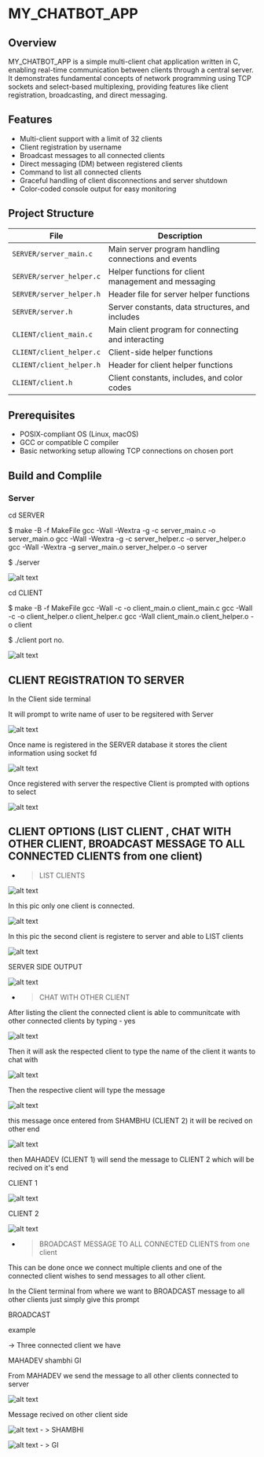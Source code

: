 # MY_CHATBOT_APP

## Overview

MY_CHATBOT_APP is a simple multi-client chat application written in C, enabling real-time communication between clients through a central server. It demonstrates fundamental concepts of network programming using TCP sockets and select-based multiplexing, providing features like client registration, broadcasting, and direct messaging.


## Features

- Multi-client support with a limit of 32 clients
- Client registration by username
- Broadcast messages to all connected clients
- Direct messaging (DM) between registered clients
- Command to list all connected clients
- Graceful handling of client disconnections and server shutdown
- Color-coded console output for easy monitoring


## Project Structure

| File                      | Description                                          |
|---------------------------|------------------------------------------------------|
| `SERVER/server_main.c`    | Main server program handling connections and events  |
| `SERVER/server_helper.c`  | Helper functions for client management and messaging |
| `SERVER/server_helper.h`  | Header file for server helper functions              |
| `SERVER/server.h`         | Server constants, data structures, and includes      |
| `CLIENT/client_main.c`    | Main client program for connecting and interacting   |
| `CLIENT/client_helper.c`  | Client-side helper functions                         |
| `CLIENT/client_helper.h`  | Header for client helper functions                   |
| `CLIENT/client.h`         | Client constants, includes, and color codes          |


## Prerequisites

- POSIX-compliant OS (Linux, macOS)
- GCC or compatible C compiler
- Basic networking setup allowing TCP connections on chosen port

## Build and Complile

### Server

cd SERVER

$ make -B -f MakeFile
gcc -Wall -Wextra -g -c server_main.c -o server_main.o
gcc -Wall -Wextra -g -c server_helper.c -o server_helper.o
gcc -Wall -Wextra -g server_main.o server_helper.o -o server

$ ./server

![alt text](image-1.png)

cd CLIENT

$ make -B -f MakeFile
gcc -Wall   -c -o client_main.o client_main.c
gcc -Wall   -c -o client_helper.o client_helper.c
gcc -Wall client_main.o client_helper.o -o client

$ ./client <IP Address> port no.

![alt text](image-2.png)

## CLIENT REGISTRATION TO SERVER 

In the Client side terminal 

It will prompt to write name of user to be regsitered with Server

![alt text](image-3.png)

Once name is registered in the SERVER database it stores the client information using socket fd

![alt text](image-4.png)

Once registered with server the respective Client is prompted with options to select

![alt text](image-5.png)


## CLIENT OPTIONS (LIST CLIENT , CHAT WITH OTHER CLIENT, BROADCAST MESSAGE TO ALL CONNECTED CLIENTS from one client)


- > LIST CLIENTS

![alt text](image-6.png)

In this pic only one client is connected. 

![alt text](image-7.png)

In this pic the second client is registere to server and able to LIST clients

![alt text](image-8.png)

SERVER SIDE OUTPUT 

![alt text](image-9.png)


- > CHAT WITH OTHER CLIENT

After listing the client the connected client is able to communitcate with other connected clients 
by typing - yes

![alt text](image-10.png)

Then it will ask the respected client to type the name of the client it wants to chat with

![alt text](image-11.png)

Then the respective client will type the message 

![alt text](image-12.png)

this message once entered from SHAMBHU (CLIENT 2) it will be recived on other end 

![alt text](image-13.png)

then MAHADEV (CLIENT 1) will send the message to CLIENT 2 which will be recived on it's end

CLIENT 1

![alt text](image-14.png)

CLIENT 2

![alt text](image-15.png)



- > BROADCAST MESSAGE TO ALL CONNECTED CLIENTS from one client

This can be done once we connect multiple clients and one of the connected client wishes to send messages to all other client.

In the Client terminal from where we want to BROADCAST message to all other clients just simply give this prompt 

BROADCAST <message>

example

-> Three connected client we have 

MAHADEV
shambhi
GI 


From MAHADEV we send the message to all other clients connected to server

![alt text](image-16.png)


Message recived on other client side

![alt text](image-17.png) - > SHAMBHI

![alt text](image-18.png) - > GI





